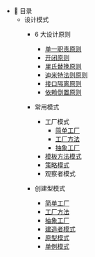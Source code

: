 - :memo: 目录
   - 设计模式
	   - 6 大设计原则
		   - [单一职责原则](/md/design-pattern/6大设计原则/单一职责原则.md)
		   - [开闭原则](/md/design-pattern/6大设计原则/开闭原则.md)
		   - [里氏替换原则](/md/design-pattern/6大设计原则/里氏替换原则.md)
		   - [迪米特法则原则](/md/design-pattern/6大设计原则/迪米特法则原则.md)
		   - [接口隔离原则](/md/design-pattern/6大设计原则/接口隔离原则.md)
		   - [依赖倒置原则](/md/design-pattern/6大设计原则/依赖倒置原则.md)

	   - 常用模式
		   - 工厂模式
			   - [简单工厂](/md/design-pattern/简单工厂.md)
			   - [工厂方法](/md/design-pattern/工厂方法.md)
			   - [抽象工厂](/md/design-pattern/抽象工厂.md)
		   - [模板方法模式](/md/design-pattern/模板方法模式.md)
		   - [策略模式](/md/design-pattern/策略模式.md)
		   - 观察者模式

	   - 创建型模式
		   - [简单工厂](/md/design-pattern/简单工厂.md)
		   - [工厂方法](/md/design-pattern/工厂方法.md)
		   - [抽象工厂](/md/design-pattern/抽象工厂.md)
		   - [建造者模式](/md/design-pattern/建造者模式.md)
		   - [原型模式](/md/design-pattern/原型模式.md)
		   - [单例模式](/md/design-pattern/单例模式.md)